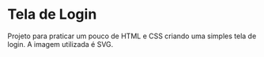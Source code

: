 # Tela de Login

Projeto para praticar um pouco de HTML e CSS criando uma simples tela de login.
A imagem utilizada é SVG.

